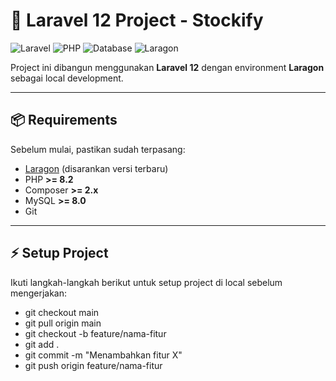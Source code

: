 # 🚀 Laravel 12 Project - Stockify

![Laravel](https://img.shields.io/badge/Laravel-12-red?logo=laravel)
![PHP](https://img.shields.io/badge/PHP-^8.2-blue?logo=php)
![Database](https://img.shields.io/badge/MySQL-8-lightgrey?logo=mysql)
![Laragon](https://img.shields.io/badge/Laragon-Environment-green)

Project ini dibangun menggunakan **Laravel 12** dengan environment **Laragon** sebagai local development.

---

## 📦 Requirements

Sebelum mulai, pastikan sudah terpasang:

- [Laragon](https://laragon.org/) (disarankan versi terbaru)
- PHP **>= 8.2**
- Composer **>= 2.x**
- MySQL **>= 8.0**
- Git

---

## ⚡️ Setup Project

Ikuti langkah-langkah berikut untuk setup project di local sebelum mengerjakan:

- git checkout main
- git pull origin main
- git checkout -b feature/nama-fitur
- git add .
- git commit -m "Menambahkan fitur X"
- git push origin feature/nama-fitur

